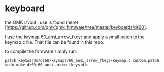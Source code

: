 # keyboard

the QMK layout I use is found (here)[https://github.com/qmk/qmk_firmware/tree/master/keyboards/dz60].

I use the keymap 60_ansi_arrow_fkeys and apply a small patch to the keymap.c file. That file can be found in this repo.

to compile the firmware simply run:
```
patch keyboards/dz60/keymaps/60_ansi_arrow_fkeys/keymap.c custom.patch
sudo make dz60:60_ansi_arrow_fkeys:dfu
```
